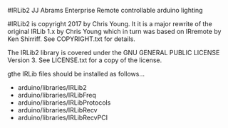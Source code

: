 
#IRLib2 JJ Abrams Enterprise Remote controllable arduino lighting

#IRLib2
is copyright 2017 by Chris Young. It it is a major rewrite of the original IRLib 1.x by Chris Young which in turn was based on IRremote by Ken Shirriff. See COPYRIGHT.txt for details.

The IRLib2 library is covered under the GNU GENERAL PUBLIC LICENSE Version 3. See LICENSE.txt for a copy of the license.

gthe IRLib files should be installed as follows…

* arduino/libraries/IRLib2
* arduino/libraries/IRLibFreq
* arduino/libraries/IRLibProtocols
* arduino/libraries/IRLibRecv
* arduino/libraries/IRLibRecvPCI
